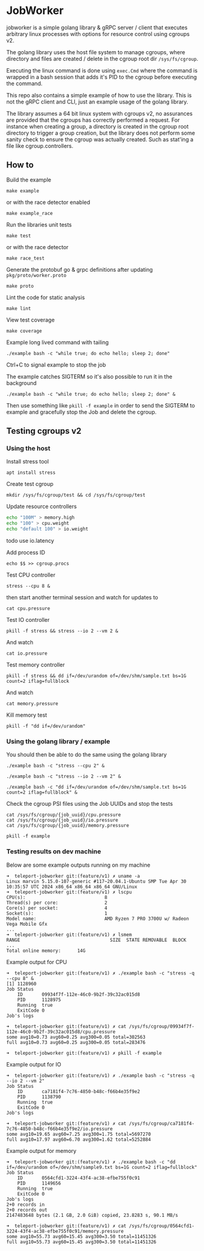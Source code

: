 # JobWorker
jobworker is a simple golang library &amp; gRPC server / client that executes arbitrary linux processes with options for resource control using cgroups v2.

The golang library uses the host file system to manage cgroups, where directory and files are created / delete in the cgroup root dir `/sys/fs/cgroup`.

Executing the linux command is done using `exec.Cmd` where the command is wrapped in a bash session that adds it's PID to the cgroup before executing the command.

This repo also contains a simple example of how to use the library. This is not the gRPC client and CLI, just an example usage of the golang library.

The library assumes a 64 bit linux system with cgroups v2, no assurances are provided that the cgroups has correctly performed a request. For instance when creating a group, a directory is created in the cgroup root directory to trigger a group creation, but the library does not perform some sanity check to ensure the cgroup was actually created. Such as stat'ing a file like cgroup.controllers.

## How to

Build the example

`make example`

or with the race detector enabled

`make example_race`

Run the libraries unit tests

`make test`

or with the race detector

`make race_test`

Generate the protobuf go & grpc definitions after updating `pkg/proto/worker.proto`

`make proto`

Lint the code for static analysis

`make lint`

View test coverage

`make coverage`

Example long lived command with tailing

`./example bash -c "while true; do echo hello; sleep 2; done"`

Ctrl+C to signal example to stop the job

The example catches SIGTERM so it's also possible to run it in the background

`./example bash -c "while true; do echo hello; sleep 2; done" &`

Then use something like `pkill -f example` in order to send the SIGTERM to example and gracefully stop the Job and delete the cgroup.

## Testing cgroups v2

### Using the host
Install stress tool

`apt install stress`

Create test cgroup

`mkdir /sys/fs/cgroup/test && cd /sys/fs/cgroup/test`

Update resource controllers

```bash
echo "100M" > memory.high
echo "100" > cpu.weight
echo "default 100" > io.weight
```
todo use io.latency

Add process ID

`echo $$ >> cgroup.procs`

Test CPU controller

`stress --cpu 8 &`

then start another terminal session and watch for updates to

`cat cpu.pressure`

Test IO controller

`pkill -f stress && stress --io 2 --vm 2 &`

And watch

`cat io.pressure`

Test memory controller

`pkill -f stress && dd if=/dev/urandom of=/dev/shm/sample.txt bs=1G count=2 iflag=fullblock`

And watch

`cat memory.pressure`

Kill memory test

`pkill -f "dd if=/dev/urandom"`

### Using the golang library / example

You should then be able to do the same using the golang library

```
./example bash -c "stress --cpu 2" &

./example bash -c "stress --io 2 --vm 2" &

./example bash -c "dd if=/dev/urandom of=/dev/shm/sample.txt bs=1G count=2 iflag=fullblock" &
```

Check the cgroup PSI files using the Job UUIDs and stop the tests

```
cat /sys/fs/cgroup/{job_uuid}/cpu.pressure
cat /sys/fs/cgroup/{job_uuid}/io.pressure
cat /sys/fs/cgroup/{job_uuid}/memory.pressure

pkill -f example
```

### Testing results on dev machine

Below are some example outputs running on my machine

```
➜  teleport-jobworker git:(feature/v1) ✗ uname -a
Linux marvin 5.15.0-107-generic #117~20.04.1-Ubuntu SMP Tue Apr 30 10:35:57 UTC 2024 x86_64 x86_64 x86_64 GNU/Linux
➜  teleport-jobworker git:(feature/v1) ✗ lscpu
CPU(s):                             8
Thread(s) per core:                 2
Core(s) per socket:                 4
Socket(s):                          1
Model name:                         AMD Ryzen 7 PRO 3700U w/ Radeon Vega Mobile Gfx
...
➜  teleport-jobworker git:(feature/v1) ✗ lsmem 
RANGE                                 SIZE  STATE REMOVABLE  BLOCK
...
Total online memory:      14G
```

Example output for CPU

```
➜  teleport-jobworker git:(feature/v1) ✗ ./example bash -c "stress -q --cpu 8" &
[1] 1128960
Job Status                                                                                                                                                                                     
	ID	     09934f7f-112e-46c0-9b2f-39c32ac015d8
	PID	     1128975
	Running	 true
	ExitCode 0
Job's logs

➜  teleport-jobworker git:(feature/v1) ✗ cat /sys/fs/cgroup/09934f7f-112e-46c0-9b2f-39c32ac015d8/cpu.pressure 
some avg10=0.73 avg60=0.25 avg300=0.05 total=302563
full avg10=0.73 avg60=0.25 avg300=0.05 total=283476

➜  teleport-jobworker git:(feature/v1) ✗ pkill -f example
```

Example output for IO

```
➜  teleport-jobworker git:(feature/v1) ✗ ./example bash -c "stress -q --io 2 --vm 2"
Job Status
	ID	     ca7181f4-7c76-4850-b48c-f66b4e35f9e2
	PID	     1138790
	Running	 true
	ExitCode 0
Job's logs

➜  teleport-jobworker git:(feature/v1) ✗ cat /sys/fs/cgroup/ca7181f4-7c76-4850-b48c-f66b4e35f9e2/io.pressure 
some avg10=19.65 avg60=7.25 avg300=1.75 total=5697270
full avg10=17.97 avg60=6.70 avg300=1.62 total=5252884
```

Example output for memory

```
➜  teleport-jobworker git:(feature/v1) ✗ ./example bash -c "dd if=/dev/urandom of=/dev/shm/sample9.txt bs=1G count=2 iflag=fullblock"
Job Status
	ID	     0564cfd1-3224-43f4-ac38-efbe755f0c91
	PID	     1149656
	Running	 true
	ExitCode 0
Job's logs
2+0 records in
2+0 records out
2147483648 bytes (2.1 GB, 2.0 GiB) copied, 23.8283 s, 90.1 MB/s

➜  teleport-jobworker git:(feature/v1) ✗ cat /sys/fs/cgroup/0564cfd1-3224-43f4-ac38-efbe755f0c91/memory.pressure 
some avg10=55.73 avg60=15.45 avg300=3.50 total=11451326
full avg10=55.73 avg60=15.45 avg300=3.50 total=11451326
```